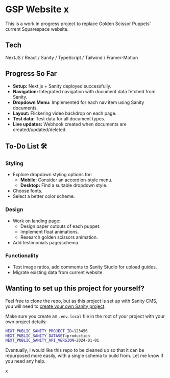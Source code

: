 # GSP Website x

This is a work in progress project to replace Golden Scissor Puppets' current Squarespace website.

## Tech 

NextJS / React / Sanity / TypeScript / Tailwind / Framer-Motion

## Progress So Far 

- **Setup:** Next.js + Sanity deployed successfully.  
- **Navigation:** Integrated navigation with document data fetched from Sanity.  
- **Dropdown Menu:** Implemented for each nav item using Sanity documents.
- **Layout:** Flickering video backdrop on each page.
- **Test data:** Test data for all document types.
- **Live updates:** Webhook created when documents are created/updated/deleted.

## To-Do List 🛠️

### Styling
- Explore dropdown styling options for:  
  - **Mobile:** Consider an accordion-style menu.  
  - **Desktop:** Find a suitable dropdown style.  
- Choose fonts.  
- Select a better color scheme.

### Design
- Work on landing page: 
  - Design paper cutouts of each puppet.  
  - Implement float animations.  
  - Research golden scissors animation.
- Add testimonials page/schema.

### Functionality
- Test image ratios, add comments to Sanity Studio for upload guides.
- Migrate existing data from current website.


## Wanting to set up this project for yourself?

Feel free to clone the repo, but as this project is set up with Sanity CMS, you will need to [create your own Sanity project](https://www.sanity.io/docs/getting-started-with-sanity).

Make sure you create an `.env.local` file in the root of your project with your own project details:

```bash
NEXT_PUBLIC_SANITY_PROJECT_ID=123456
NEXT_PUBLIC_SANITY_DATASET=production
NEXT_PUBLIC_SANITY_API_VERSION=2024-01-01
```

Eventually, I would like this repo to be cleaned up so that it can be repurposed more easily, with a single schema to build from. Let me know if you need any help.

x